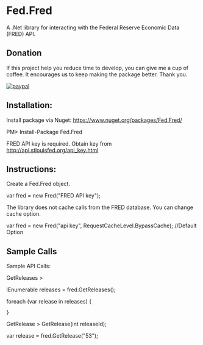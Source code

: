 # Fed.Fred

A .Net library for interacting with the Federal Reserve Economic Data (FRED) API.

## Donation
If this project help you reduce time to develop, you can give me a cup of coffee. It encourages us to keep making the package better. Thank you.

[![paypal](https://www.paypalobjects.com/en_US/i/btn/btn_donateCC_LG.gif)](https://www.paypal.com/cgi-bin/webscr?cmd=_s-xclick&hosted_button_id=MQ8JUTVXDMMTG&source=url)


## Installation:

Install package via Nuget: https://www.nuget.org/packages/Fed.Fred/

PM> Install-Package Fed.Fred

FRED API key is required. Obtain key from http://api.stlouisfed.org/api_key.html


## Instructions:

Create a Fed.Fred object.

var fred = new Fred("FRED API key");

The library does not cache calls from the FRED database. You can change cache option.

var fred = new Fred("api key", RequestCacheLevel.BypassCache); //Default Option


## Sample Calls

Sample API Calls:

GetReleases >

IEnumerable<Release> releases = fred.GetReleases();

foreach (var release in releases)
	{
	
	}

GetRelease > GetRelease(int releaseId);

var release = fred.GetRelease("53");


